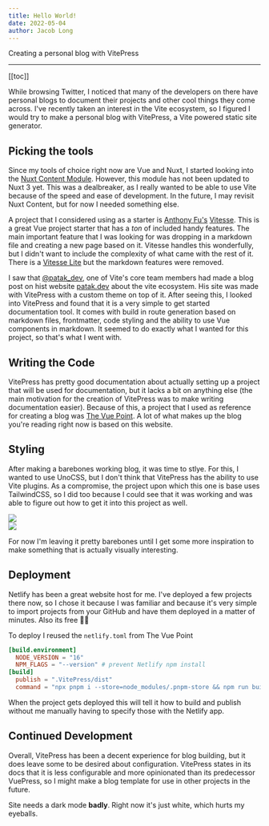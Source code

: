 ```yaml
---
title: Hello World!
date: 2022-05-04
author: Jacob Long
---
```


Creating a personal blog with VitePress

---

[[toc]]

While browsing Twitter, I noticed that many of the developers on there have personal blogs to document their projects and other cool things they come across. I've recently taken an interest in the Vite ecosystem, so I figured I would try to make a personal blog with VitePress, a Vite powered static site generator.

## Picking the tools

Since my tools of choice right now are Vue and Nuxt, I started looking into the [Nuxt Content Module](https://content.nuxtjs.org/). However, this module has not been updated to Nuxt 3 yet. This was a dealbreaker, as I really wanted to be able to use Vite because of the speed and ease of development. In the future, I may revisit Nuxt Content, but for now I needed something else.

A project that I considered using as a starter is [Anthony Fu's](https://twitter.com/antfu7) [Vitesse](https://github.com/antfu/vitesse). This is a great Vue project starter that has a _ton_ of included handy features. The main important feature that I was looking for was dropping in a markdown file and creating a new page based on it. Vitesse handles this wonderfully, but I didn't want to include the complexity of what came with the rest of it. There is a [Vitesse Lite](https://github.com/antfu/vitesse-lite) but the markdown features were removed.

I saw that [@patak_dev](https://twitter.com/patak_dev), one of Vite's core team members had made a blog post on hist website [patak.dev](https://patak.dev/) about the vite ecosystem. His site was made with VitePress with a custom theme on top of it. After seeing this, I looked into VitePress and found that it is a very simple to get started documentation tool. It comes with build in route generation based on markdown files, frontmatter, code styling and the ability to use Vue components in markdown. It seemed to do exactly what I wanted for this project, so that's what I went with.

## Writing the Code

VitePress has pretty good documentation about actually setting up a project that will be used for documentation, but it lacks a bit on anything else (the main motivation for the creation of VitePress was to make writing documentation easier). Because of this, a project that I used as reference for creating a blog was [The Vue Point](https://blog.vuejs.org/). A lot of what makes up the blog you're reading right now is based on this website.

## Styling

After making a barebones working blog, it was time to stlye. For this, I wanted to use UnoCSS, but I don't think that VitePress has the ability to use Vite plugins. As a compromise, the project upon which this one is base uses TailwindCSS, so I did too because I could see that it was working and was able to figure out how to get it into this project as well.

<div class="grid gap-4">
  <div class="border">
    <img src="/unstyled-blog.png" >
  </div>
  <div class="border">
    <img src="/minimally-styled-blog.png">
  </div>
</div>

For now I'm leaving it pretty barebones until I get some more inspiration to make something that is actually visually interesting.

## Deployment

Netlify has been a great website host for me. I've deployed a few projects there now, so I chose it because I was familiar and because it's very simple to import projects from your GitHub and have them deployed in a matter of minutes. Also its free 👀👀

To deploy I reused the `netlify.toml` from The Vue Point

```toml
[build.environment]
  NODE_VERSION = "16"
  NPM_FLAGS = "--version" # prevent Netlify npm install
[build]
  publish = ".VitePress/dist"
  command = "npx pnpm i --store=node_modules/.pnpm-store && npm run build"
```

When the project gets deployed this will tell it how to build and publish without me manually having to specify those with the Netlify app.

## Continued Development

Overall, VitePress has been a decent experience for blog building, but it does leave some to be desired about configuration. VitePress states in its docs that it is less configurable and more opinionated than its predecessor VuePress, so I might make a blog template for use in other projects in the future.

Site needs a dark mode **badly**. Right now it's just white, which hurts my eyeballs.
